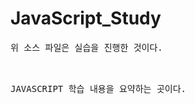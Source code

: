 # JavaScript_Study

<pre>
위 소스 파일은 실습을 진행한 것이다.


</pre>

<pre>
JAVASCRIPT 학습 내용을 요약하는 곳이다.




</pre>
